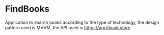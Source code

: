 # FindBooks
Application to search books according to the type of technology, the design pattern used is MVVM, the API used is https://api.itbook.store
